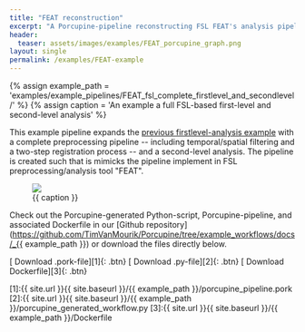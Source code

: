```yaml
---
title: "FEAT reconstruction"
excerpt: "A Porcupine-pipeline reconstructing FSL FEAT's analysis pipeline."
header:
  teaser: assets/images/examples/FEAT_porcupine_graph.png
layout: single
permalink: /examples/FEAT-example
---
```



{% assign example_path = 'examples/example_pipelines/FEAT_fsl_complete_firstlevel_and_secondlevel/' %}
{% assign caption = 'An example a full FSL-based first-level and second-level analysis' %}

This example pipeline expands the [previous firstlevel-analysis example](/Porcupine/examples/firstlevel-example)
with a complete preprocessing pipeline -- including temporal/spatial filtering
and a two-step registration process -- and a second-level analysis. The pipeline
is created such that is mimicks the pipeline implement in FSL preprocessing/analysis
tool "FEAT".

<figure>
	<a href="{{ site.url }}{{ site.baseurl }}/{{ example_path }}/porcupine_graph.png"><img
    src="{{ site.url }}{{ site.baseurl }}/{{ example_path }}/porcupine_graph.png"></a>
	<figcaption>{{ caption }}</figcaption>
</figure>

Check out the Porcupine-generated Python-script, Porcupine-pipeline, and
associated Dockerfile in our [Github repository](https://github.com/TimVanMourik/Porcupine/tree/example_workflows/docs/_{{ example_path }}) or download the files directly below.

[<i class="fa fa-download"></i> Download .pork-file][1]{: .btn}
[<i class="fa fa-download"></i> Download .py-file][2]{: .btn}
[<i class="fa fa-download"></i> Download Dockerfile][3]{: .btn}

[1]:{{ site.url }}{{ site.baseurl }}/{{ example_path }}/porcupine_pipeline.pork
[2]:{{ site.url }}{{ site.baseurl }}/{{ example_path }}/porcupine_generated_workflow.py
[3]:{{ site.url }}{{ site.baseurl }}/{{ example_path }}/Dockerfile

